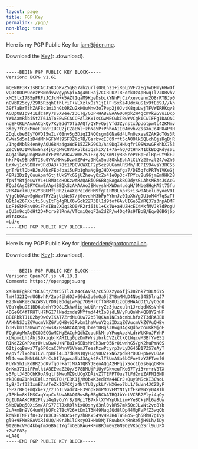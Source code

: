 ```yaml
---
layout: page
title: PGP Key
permalink: /pgp/
non-blog: true
---
```


Here is my PGP Public Key for [&#105;&#097;&#109;&#064;&#106;&#100;&#101;&#110;&#046;&#109;&#101;](&#109;&#097;&#105;&#108;&#116;&#111;&#058;&#105;&#097;&#109;&#064;&#106;&#100;&#101;&#110;&#046;&#109;&#101;).

Download the [Key](/content/keys/iam-jden-me-public.asc){: .download}.

```

-----BEGIN PGP PUBLIC KEY BLOCK-----
Version: BCPG v1.61

mQENBF3KxIsBCACJ5K3oRvZ5gB57ah2urlsO0Lnz1+iR6LpVF7zEg7wDPmy6HwOf
vQJs0OOM9eezPBNndvwVgypSpixAg4mLHajZCCBLU2I8EockDz4pBwqTl2JDRvhV
xMCStxI7B5pFRFiJCJcH+k5AZt1qaM9KgeDsbikYNhPjCi/xevcenm2O8rRTBJp0
nOVbD25cy/29R5RzqhCthlriT+VLXzlxOzY1jElF+5xKa4Udx4uS1x9fE69J//Ah
39f7aBrTthZAF8c1mi3hGt0RZu2xKQuMnw3o7Pep2j0JvtK8quLwjTFVWIRRKqv8
AGDpOBIp941LdcaKy7sSXVee7z3CTg/GOP+HABEBAAG0GWpkZW4gcmVkZGVuIDxp
YW1AamRlbi5tZT6JAToEEwECACQFAl3KxIsCGwMECwkIBwYVCgkICwIFFgIDAQAC
ngEFCRLMAwAACgkQy7KyEddYOfiJAQf/QYMyQpjVfd3ZynstxUpUotpwtL4ZKNmv
3Key7fG8kMneFJNcFIUCU2jCZaEWl+zhNa5P+PnhoAII0AmvhvZssXoJo4P84PRH
2DqLcbe6EyYOVDI5wIi/0Bnv5g3DiqIINQOsgmBGNaGd4LFn0zxes9ZAK9oTOs3R
CwWa5d5m1zD4dMhkGFbWl95F3Zlc7B/GarbvcIJ69rft5cA0Olk6QLch0jsKgBjR
/1hgdMblB4en9yAQU68Na4gaWdE15ZZkG9O3/A49DqIHHUqfr19SWawGFxhbX753
ZecVE0JIW6hwGnZ4jCygHWC8VaR5lks3qZkIX/I+7a+hQ/OtH4x41bkBDQRdysSL
AQgAibWyUngMawKdYEVWcV9Kw2WmRZ51FZg78/Xm9TyRBSrePcRpFolRpECt9kFJ
hkrFQc9BhXRTI8u0YVzMMksDzwfZPd+z9HCx5nd8OkkEbhAtCLYz2Svzt24/oZh6
LrXwj1cNSDHrvJRcDA3+78t1PDCVCWXEF2pScz9UGamlRSMh/HCPIS94vsY3RCS5
gnTrWtlQb+BJnU0NzFEb4bai5uPb1ghaNgBgJHDX+pafga7/DE5qfcPRTW1VKeGj
48Ri2DzIy6uuApmf6tjtUkSYxGSjUZhewyOxZo41e0p3c+TPYcvBu96jmEm9HK28
fpNfYBtjeuwYVL+LBMO4oHOKzwARAQABiQE6BBgBAgAkBQJdysSLAhsMBAsJCAcG
FQoJCAsCBRYCAwEAAp4BBQkSzAMAAAoJEMuyshHXWDn4udgH/0Nbe8HqHA5t75fu
2PK4WclmU/x2Y8BUMfjRR2io4XePeIddHM9fgT1FMBLnp+S+i3w0AEelubyoeV0I
VjgCbOAqwSgWxwTRY2ajUcNe67/j0evdhM3bPpPYhnJz0IpXhVg9U1oM4M7qSzTf
Q9tJe26PXxiti6uyItTg4gRLX6wSok2ZR3Bl1d9tof6AvUIGe5ZYRQ37z3npADMF
LcF1GkNPav09iFheIBu2XQqiRO0/R2ri6iU1+KxlW+aHU2HcEC4MkfMVJk7dPogU
sQU3m9cgDdHt2D+McroBlRnA/VTcmiQeqFZn2dZP/w4Oq49s9TBoB/Eqw2GBGj6p
Wit4KK4=
=Ld/e
-----END PGP PUBLIC KEY BLOCK-----

```

---

Here is my PGP Public Key for [&#106;&#100;&#101;&#110;&#114;&#101;&#100;&#100;&#101;&#110;&#064;&#112;&#114;&#111;&#116;&#111;&#110;&#109;&#097;&#105;&#108;&#046;&#099;&#104;](&#109;&#097;&#105;&#108;&#116;&#111;&#058;&#106;&#100;&#101;&#110;&#114;&#101;&#100;&#100;&#101;&#110;&#064;&#112;&#114;&#111;&#116;&#111;&#110;&#109;&#097;&#105;&#108;&#046;&#099;&#104;).

Download the [Key](/content/keys/jdenredden-protonmail-ch-public.asc){: .download}.

```

-----BEGIN PGP PUBLIC KEY BLOCK-----
Version: OpenPGP.js v4.10.1
Comment: https://openpgpjs.org

xsBNBFgkR6YBCACt/ZMz55Tl2Lz4cCAVRA/cC5DXzyo6fjSJ8Znk7tDLt6YS
lmHf32IQwnUGBvhM/2ub4jhGOJx6Gdx3u0mOa5jZYBmMMLD4Nos3455lnqJ7
E23NuWReEcWZW8VL7D0jEOdgLwMap7O9RrCffGM80UizQbBHAAdDIY/yCGg0
V0aYqbu9Z1BD6ubnhY9Q8LZkhwfipjwUiRrryZc3juzxuln1J+dqdkKsVnhO
4DGeGC4fTRHTlH7MGI7lNadzmde9MYfmd44tIoBjdLN/yPuQnWh+QEQY2nHF
BBIRbkTJ1D2byDw6vIKAT7ZrdNuOUw72b5TQCAmINEsbcmbLhfzZT3dRABEB
AAHNNSJqZGVucmVkZGVuQHByb3Rvbm1haWwuY2giIDxqZGVucmVkZGVuQHBy
b3Rvbm1haWwuY2g+wsB/BBABCAApBQJbYetUBgsJBwgDAgkQdhZcouKkMjoE
FQgKAgMWAgECGQECGwMCHgEACgkQdhZcouKkMjpYPwgApzkLdrWtKKuJFYhP
xLWpmcLhJAbjS9xiqbjKAHILg0pzDmFWrsibrkCVZiCtkQtWqcvM3BfYwE51
R1KdZ2GKPXerU+LwDw4U+NFBuIx6EBsMrEh3wr05KrOiwnhG5/gK2huPmN0S
GItjcqBewz7Tg6POcaCJWhnVSVYemJTeesMzwPcyrp3vLyD64GB17ZS7eAyT
e/pVf7lxohuICVLrpBFi4L37d8KK1QyHUgV0U2+xN62pdkRrDUOHpNevU0Ae
Ml4uvwcZNNL6LAPrCs0IlVgwxa5bJ3Agk4FslTSUmASa6bCFn+tzYZFTwmfG
FUYNShIuKdBR2odKvfgOr+aTjM7ATQRYJEenAQgA2HFgjxSoc1b5sGqqOKMv
8nKm37IoiFPmlktA8EEwaZ2Qy/S78BMUjPiUyVGkveuTKe67Tyi3+n+rV8TX
s5FptJ43DCbK9oA9qlfBMwuMZ9cUCgXDAivZ7TEPPTOuzTlFd2riZAFN16ND
rk8C8uZ1nkCE0lLzr8KT0H/ERK1j/M0bxK3edRWa44ErJ+Quy8MScKI3CWoL
1yB/Irf32IxmE7aAfeZxIQFCXjz4NtTU3ypkLY/NXGeo7bL1/6uVn4JCZ2yF
TSPXrBFq+mQxbEY//zJo1Lvadr4EE39npk8mPMOvEMYNtyTfFKWeNSy04X1h
/IPHhm8KfMSCaqYxpCx5UwARAQABwsBpBBgBCAATBQJbYetVCRB2Flyi4qQy
OgIbDAAKCRB2Flyi4qQyOuYrB/9RpiTB7kklXYWYpUkLim+YeBCkjFL6a8Uw
SNbDWDq5QXiSm/AFS77ETJxR0lNixOQsnyd3nl0vkR57mk5QcJLvNt2vd8Yb
2uA+mBn9VO4uuWjNOFc2TBcV26+tDm1T3N49NaqJQd8lDp44MgFvPfZ3wqQb
kdWkBTNFYf8+3vIWJCOE9ADcG+nyzhBKx549vH9JH4TWSBoS+gh5RhH7gIVy
gl9+9FMYBBAVXRi0UQ/H9rJh1lCksyOIHHWDMjTRuwbsKrRnRe5jH9Lh/iDy
9t20HcVMd4kbgfmXGB6c1YgfmGSbRAu+KFmBRJm0y2GN9OzVKbgGSrl9uUFX
+ZwPF83p
=LA4Q
-----END PGP PUBLIC KEY BLOCK-----

```
